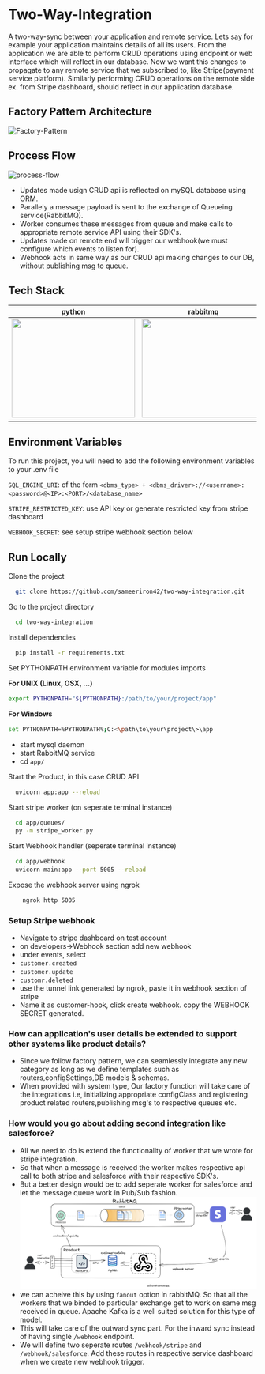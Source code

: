 # Two-Way-Integration

A two-way-sync between your application and remote service. Lets say for example your application maintains details of all its users. From the application we are able to perform CRUD operations using endpoint or web interface which will reflect in our database. Now we want this changes to propagate to any remote service that we subscribed to, like Stripe(payment service platform). Similarly performing CRUD operations on the remote side ex. from Stripe dashboard, should reflect in our application database.

## Factory Pattern Architecture
![Factory-Pattern](https://github.com/sameeriron42/sync2way/assets/46097924/0b6eb414-5bff-4312-b2fb-d54cbd250019)

## Process Flow
![process-flow](https://github.com/sameeriron42/sync2way/assets/46097924/0e7450da-1575-4eec-bab8-96b92d1d8859)

- Updates made usign CRUD api is reflected on mySQL database using ORM.
- Parallely a message payload is sent to the exchange of Queueing service(RabbitMQ).
- Worker consumes these messages from queue and make calls to appropriate remote service API using their SDK's.
- Updates made on remote end will trigger our webhook(we must configure which events to listen for). 
- Webhook acts in same way as our CRUD api making changes to our DB, without publishing msg to queue.
## Tech Stack

python | rabbitmq | fastapi | mysql
:-------------------------:|:-------------------------: | :---: | :---:
<img src="https://upload.wikimedia.org/wikipedia/commons/thumb/c/c3/Python-logo-notext.svg/1200px-Python-logo-notext.svg.png" width=250 height=200> | <img src="https://pbs.twimg.com/profile_images/1223261138059780097/eH73w5lN_400x400.jpg" width=250 height=200> | <img src="https://seeklogo.com/images/F/fastapi-logo-541BAA112F-seeklogo.com.png" width=250 height=200> | <img src="https://cdn-icons-png.flaticon.com/512/5968/5968313.png" width=250 height=200>

## Environment Variables

To run this project, you will need to add the following environment variables to your .env file

`SQL_ENGINE_URI`: of the form `<dbms_type> + <dbms_driver>://<username>:<password>@<IP>:<PORT>/<database_name>`

`STRIPE_RESTRICTED_KEY`: use API key or generate restricted key from stripe dashboard

`WEBHOOK_SECRET`: see setup stripe webhook section below
## Run Locally

Clone the project

```bash
  git clone https://github.com/sameeriron42/two-way-integration.git
```

Go to the project directory

```bash
  cd two-way-integration
```

Install dependencies

```bash
  pip install -r requirements.txt
```

Set PYTHONPATH environment variable for modules imports

**For UNIX (Linux, OSX, ...)**
```bash
export PYTHONPATH="${PYTHONPATH}:/path/to/your/project/app"
```
**For Windows**
```bash
set PYTHONPATH=%PYTHONPATH%;C:<\path\to\your\project\>\app
 ```

- start mysql daemon
- start RabbitMQ service
- cd `app/`

Start the Product, in this case CRUD API
```bash
  uvicorn app:app --reload
```
Start stripe worker (on seperate terminal instance)
```bash
  cd app/queues/
  py -m stripe_worker.py
```
Start Webhook handler (seperate terminal instance)

```bash
  cd app/webhook
  uvicorn main:app --port 5005 --reload
```
Expose the webhook server using ngrok
```bash
    ngrok http 5005
```
### Setup Stripe webhook
- Navigate to stripe dashboard on test account
- on developers->Webhook section add new webhook
- under 
events, select 
- `customer.created`
- `customer.update`
- `customr.deleted`
- use the tunnel link generated by ngrok, paste it in webhook section of stripe 
- Name it as customer-hook, click create webhook. copy the WEBHOOK SECRET generated.


### How can application's user details be extended to support other systems like product details?
- Since we follow factory pattern, we can seamlessly integrate any new category as long as we define templates such as routers,configSettings,DB models & schemas.
- When provided with system type, Our factory function will take care of the integrations i.e, initializing appropriate configClass and registering product related routers,publishing msg's to respective queues etc.

### How would you go about adding second integration like salesforce?
- All we need to do is extend the functionality of worker that we wrote for stripe integration.
- So that when a message is received the worker makes respective api call to both stripe and salesforce with their respective SDK's.
- But a better design would be to add seperate worker for salesforce and let the message queue work in Pub/Sub fashion.
![](pub-sub-model.png)
- we can acheive this by using `fanout` option in rabbitMQ. So that all the workers that we binded to particular exchange get to work on same msg received in queue. Apache Kafka is a well suited solution for this type of model.
- This will take care of the outward sync part. For the inward sync instead of having single `/webhook` endpoint.
- We will define two seperate routes `/webhook/stripe` and `/webhook/salesforce`. Add these routes in respective service dashboard when we create new webhook trigger.


